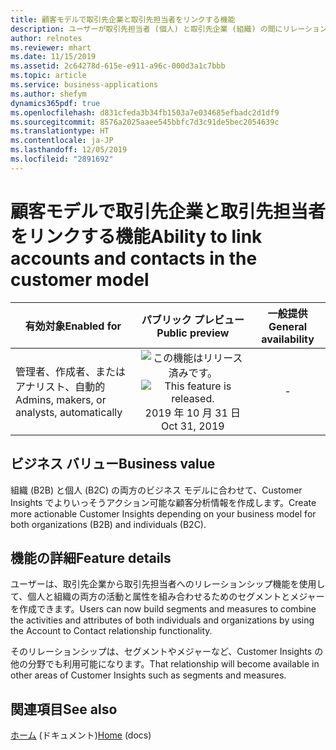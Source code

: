 ```yaml
---
title: 顧客モデルで取引先企業と取引先担当者をリンクする機能
description: ユーザーが取引先担当者 (個人) と取引先企業 (組織) の間にリレーションシップを作成して、作成されたすべての統一、活動、分析情報を組織 (B2B)、個人 (B2C)、またはその両方に適用できるようにします。
author: relnotes
ms.reviewer: mhart
ms.date: 11/15/2019
ms.assetid: 2c64278d-615e-e911-a96c-000d3a1c7bbb
ms.topic: article
ms.service: business-applications
ms.author: shefym
dynamics365pdf: true
ms.openlocfilehash: d831cfeda3b34fb1503a7e034685efbadc2d1df9
ms.sourcegitcommit: 8576a2025aaee545bbfc7d3c91de5bec2054639c
ms.translationtype: HT
ms.contentlocale: ja-JP
ms.lasthandoff: 12/05/2019
ms.locfileid: "2891692"
---
```

# <a name="ability-to-link-accounts-and-contacts-in-the-customer-model"></a><span data-ttu-id="7e06a-103">顧客モデルで取引先企業と取引先担当者をリンクする機能</span><span class="sxs-lookup"><span data-stu-id="7e06a-103">Ability to link accounts and contacts in the customer model</span></span>


| <span data-ttu-id="7e06a-104">有効対象</span><span class="sxs-lookup"><span data-stu-id="7e06a-104">Enabled for</span></span>    |  <span data-ttu-id="7e06a-105">パブリック プレビュー</span><span class="sxs-lookup"><span data-stu-id="7e06a-105">Public preview</span></span> | <span data-ttu-id="7e06a-106">一般提供</span><span class="sxs-lookup"><span data-stu-id="7e06a-106">General availability</span></span> | 
| ---------- | :----------: |:----------: |
|<span data-ttu-id="7e06a-107">管理者、作成者、またはアナリスト、自動的</span><span class="sxs-lookup"><span data-stu-id="7e06a-107">Admins, makers, or analysts, automatically</span></span>|<span data-ttu-id="7e06a-108">![この機能はリリース済みです。](/dynamics365-release-plan/media/green-checkmark.png "この機能はリリース済みです。")</span><span class="sxs-lookup"><span data-stu-id="7e06a-108">![This feature is released.](/dynamics365-release-plan/media/green-checkmark.png "This feature is released.")</span></span> <span data-ttu-id="7e06a-109">2019 年 10 月 31 日</span><span class="sxs-lookup"><span data-stu-id="7e06a-109">Oct 31, 2019</span></span>| -|


## <a name="business-value"></a><span data-ttu-id="7e06a-110">ビジネス バリュー</span><span class="sxs-lookup"><span data-stu-id="7e06a-110">Business value</span></span>
<!-- bv start -->
<span data-ttu-id="7e06a-111">組織 (B2B) と個人 (B2C) の両方のビジネス モデルに合わせて、Customer Insights でよりいっそうアクション可能な顧客分析情報を作成します。</span><span class="sxs-lookup"><span data-stu-id="7e06a-111">Create more actionable Customer Insights depending on your business model for both organizations (B2B) and individuals (B2C).</span></span>
<!-- bv end -->



## <a name="feature-details"></a><span data-ttu-id="7e06a-112">機能の詳細</span><span class="sxs-lookup"><span data-stu-id="7e06a-112">Feature details</span></span>
<!--feature detail start -->
<span data-ttu-id="7e06a-113">ユーザーは、取引先企業から取引先担当者へのリレーションシップ機能を使用して、個人と組織の両方の活動と属性を組み合わせるためのセグメントとメジャーを作成できます。</span><span class="sxs-lookup"><span data-stu-id="7e06a-113">Users can now build segments and measures to combine the activities and attributes of both individuals and organizations by using the Account to Contact relationship functionality.</span></span>

<span data-ttu-id="7e06a-114">そのリレーションシップは、セグメントやメジャーなど、Customer Insights の他の分野でも利用可能になります。</span><span class="sxs-lookup"><span data-stu-id="7e06a-114">That relationship will become available in other areas of Customer Insights such as segments and measures.</span></span>
<!--feature detail end -->










## <a name="see-also"></a><span data-ttu-id="7e06a-115">関連項目</span><span class="sxs-lookup"><span data-stu-id="7e06a-115">See also</span></span>

<span data-ttu-id="7e06a-116">[ホーム](https://docs.microsoft.com/dynamics365/ai/customer-insights/pm-homepage) (ドキュメント)</span><span class="sxs-lookup"><span data-stu-id="7e06a-116">[Home](https://docs.microsoft.com/dynamics365/ai/customer-insights/pm-homepage) (docs)</span></span>
